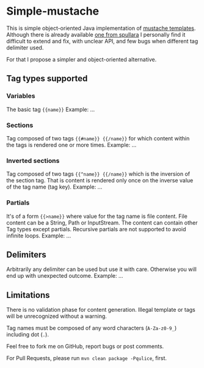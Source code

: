 # Simple-mustache
This is simple object-oriented Java implementation of 
[mustache templates](https://mustache.github.io/).
Although there is already available 
[one from spullara](https://github.com/spullara/mustache.java)
I personally find it difficult to extend and fix, with unclear API,
and few bugs when different tag delimiter used.

For that I propose a simpler and object-oriented alternative.

## Tag types supported

### Variables
The basic tag `{{name}}`
Example:
...

### Sections
Tag composed of two tags `{{#name}} {{/name}}` for which content within the tags
is rendered one or more times.
Example:
...

### Inverted sections
Tag composed of two tags `{{^name}} {{/name}}` which is the inversion of
the section tag. That is content is rendered only once on the inverse value 
of the tag name (tag key).
Example:
...

### Partials
It's of a form `{{>name}}` where value for the tag name is file content. 
File content can be a String, Path or InputStream. The content can contain
other Tag types except partials. Recursive partials are not supported to avoid
infinite loops.
Example:
...

## Delimiters
Arbitrarily any delimiter can be used but use it with care. Otherwise you will
end up with unexpected outcome.
Example:
...

## Limitations
There is no validation phase for content generation. Illegal template or tags
will be unrecognized without a warning.

Tag names must be composed of any word characters (`A-Za-z0-9_`) 
including dot (`.`).


Feel free to fork me on GitHub, report bugs or post comments.

For Pull Requests, please run `mvn clean package -Pqulice`, first.
